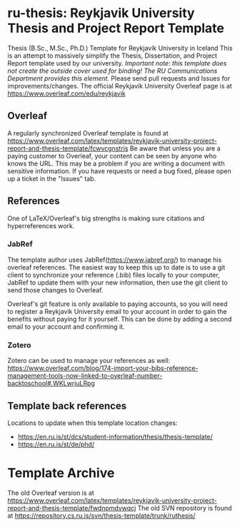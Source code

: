 # ru-thesis: Reykjavik University Thesis and Project Report Template
Thesis (B.Sc., M.Sc., Ph.D.) Template for Reykjavík University in Iceland
This is an attempt to massively simplify the Thesis, Dissertation, and Project Report template used by our university.
*Important note:  this template does not create the outside cover used for binding!  The RU Communications Department provides this element.*
Please send pull requests and Issues for improvements/changes.
The official Reykjavík University Overleaf page is at https://www.overleaf.com/edu/reykjavik
## Overleaf
A regularly synchronized Overleaf template is found at https://www.overleaf.com/latex/templates/reykjavik-university-project-report-and-thesis-template/fcwvcgnstrjs
Be aware that unless you are a paying customer to Overleaf, your content can be seen by anyone who knows the URL.  This may be a problem if you are writing a document with sensitive information.
If you have requests or need a bug fixed, please open up a ticket in the "Issues" tab.

## References
One of LaTeX/Overleaf's big strengths is making sure citations and hyperreferences work.
### JabRef
The template author uses JabRef(https://www.jabref.org/) to manage his overleaf references.  The easiest way to keep this up to date is to use a git client to synchronize your reference (.bib) files locally to your computer, JabRef to update them with your new information, then use the git client to send those changes to Overleaf.

Overleaf's git feature is only available to paying accounts, so you will need to register a Reykjavík University email to your account in order to gain the benefits without paying for it yourself.  This can be done by adding a second email to your account and confirming it.

### Zotero
Zotero can be used to manage your references as well:  https://www.overleaf.com/blog/174-import-your-bibs-reference-management-tools-now-linked-to-overleaf-number-backtoschool#.WKLwrjuLRpg

## Template back references
Locations to update when this template location changes:  
* https://en.ru.is/st/dcs/student-information/thesis/thesis-template/
* https://en.ru.is/st/de/phd/

# Template Archive
The old Overleaf version is at https://www.overleaf.com/latex/templates/reykjavik-university-project-report-and-thesis-template/fwdnpmdvwqcj
The old SVN repository is found at https://repository.cs.ru.is/svn/thesis-template/trunk/ruthesis/
